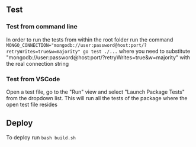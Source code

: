 ## Test

### Test from command line

In order to run the tests from within the root folder run the command `MONGO_CONNECTION="mongodb://user:password@host:port/?retryWrites=true&w=majority" go test ./...` where you need to substitute "mongodb://user:password@host:port/?retryWrites=true&w=majority" with the real connection string

### Test from VSCode

Open a test file, go to the "Run" view and select "Launch Package Tests" from the dropdown list. This will run all the tests of the package where the open test file resides

## Deploy

To deploy run `bash build.sh`
